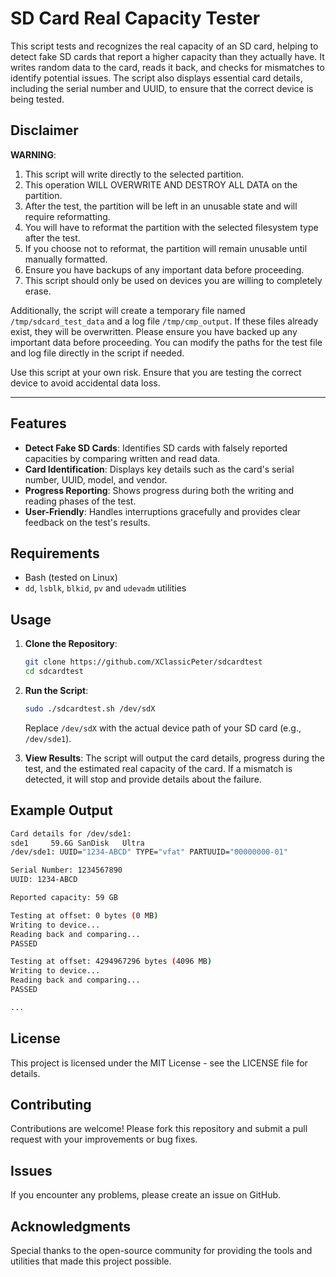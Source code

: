 # SD Card Real Capacity Tester

This script tests and recognizes the real capacity of an SD card, helping to detect fake SD cards that report a higher capacity than they actually have. It writes random data to the card, reads it back, and checks for mismatches to identify potential issues. The script also displays essential card details, including the serial number and UUID, to ensure that the correct device is being tested.

## Disclaimer

**WARNING**: 
1. This script will write directly to the selected partition.
2. This operation WILL OVERWRITE AND DESTROY ALL DATA on the partition.
3. After the test, the partition will be left in an unusable state and will require reformatting.
4. You will have to reformat the partition with the selected filesystem type after the test.
5. If you choose not to reformat, the partition will remain unusable until manually formatted.
6. Ensure you have backups of any important data before proceeding.
7. This script should only be used on devices you are willing to completely erase.

Additionally, the script will create a temporary file named `/tmp/sdcard_test_data` and a log file `/tmp/cmp_output`. 
If these files already exist, they will be overwritten. 
Please ensure you have backed up any important data before proceeding.
You can modify the paths for the test file and log file directly in the script if needed.

Use this script at your own risk. Ensure that you are testing the correct device to avoid accidental data loss.

---

## Features

- **Detect Fake SD Cards**: Identifies SD cards with falsely reported capacities by comparing written and read data.
- **Card Identification**: Displays key details such as the card's serial number, UUID, model, and vendor.
- **Progress Reporting**: Shows progress during both the writing and reading phases of the test.
- **User-Friendly**: Handles interruptions gracefully and provides clear feedback on the test's results.

## Requirements

- Bash (tested on Linux)
- `dd`, `lsblk`, `blkid`, `pv` and `udevadm` utilities

## Usage

1. **Clone the Repository**:
    ```bash
    git clone https://github.com/XClassicPeter/sdcardtest
    cd sdcardtest
    ```

2. **Run the Script**:
    ```bash
    sudo ./sdcardtest.sh /dev/sdX
    ```
    Replace `/dev/sdX` with the actual device path of your SD card (e.g., `/dev/sde1`).

3. **View Results**:
    The script will output the card details, progress during the test, and the estimated real capacity of the card. If a mismatch is detected, it will stop and provide details about the failure.

## Example Output

```bash
Card details for /dev/sde1:
sde1     59.6G SanDisk   Ultra
/dev/sde1: UUID="1234-ABCD" TYPE="vfat" PARTUUID="00000000-01"

Serial Number: 1234567890
UUID: 1234-ABCD

Reported capacity: 59 GB

Testing at offset: 0 bytes (0 MB)
Writing to device...
Reading back and comparing...
PASSED

Testing at offset: 4294967296 bytes (4096 MB)
Writing to device...
Reading back and comparing...
PASSED

...
```

## License

This project is licensed under the MIT License - see the LICENSE file for details.

## Contributing

Contributions are welcome! Please fork this repository and submit a pull request with your improvements or bug fixes.

## Issues

If you encounter any problems, please create an issue on GitHub.

## Acknowledgments

Special thanks to the open-source community for providing the tools and utilities that made this project possible.
